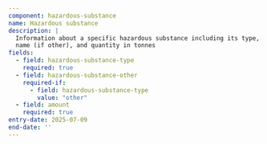 ```yaml
---
component: hazardous-substance
name: Hazardous substance
description: |
  Information about a specific hazardous substance including its type,
  name (if other), and quantity in tonnes
fields:
  - field: hazardous-substance-type
    required: true
  - field: hazardous-substance-other
    required-if:
      - field: hazardous-substance-type
        value: "other"
  - field: amount
    required: true
entry-date: 2025-07-09
end-date: ''
---
```

